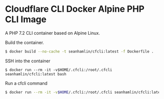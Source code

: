 Cloudflare CLI Docker Alpine PHP CLI Image
==========================================

A PHP 7.2 CLI container based on Alpine Linux.

Build the container.

```bash
$ docker build --no-cache -t seanhamlin/cfcli:latest -f Dockerfile .
```

SSH into the container

```
$ docker run --rm -it -v$HOME/.cfcli:/root/.cfcli seanhamlin/cfcli:latest bash
```

Run a cfcli command

```bash
$ docker run --rm -it -v$HOME/.cfcli:/root/.cfcli seanhamlin/cfcli:latest cfcli
```
